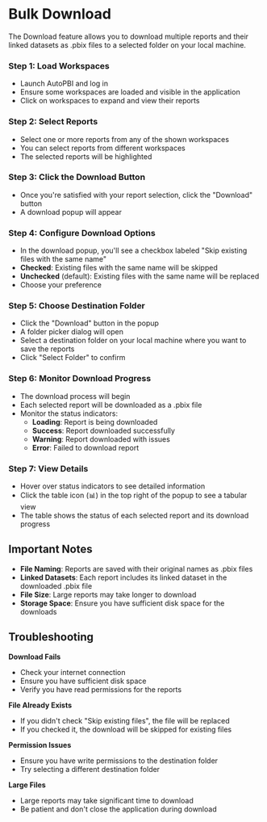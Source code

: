 # Bulk Download

The Download feature allows you to download multiple reports and their linked datasets as .pbix files to a selected folder on your local machine.

### Step 1: Load Workspaces
- Launch AutoPBI and log in
- Ensure some workspaces are loaded and visible in the application
- Click on workspaces to expand and view their reports

### Step 2: Select Reports
- Select one or more reports from any of the shown workspaces
- You can select reports from different workspaces
- The selected reports will be highlighted

### Step 3: Click the Download Button
- Once you're satisfied with your report selection, click the "Download" button
- A download popup will appear

### Step 4: Configure Download Options
- In the download popup, you'll see a checkbox labeled "Skip existing files with the same name"
- **Checked**: Existing files with the same name will be skipped
- **Unchecked** (default): Existing files with the same name will be replaced
- Choose your preference

### Step 5: Choose Destination Folder
- Click the "Download" button in the popup
- A folder picker dialog will open
- Select a destination folder on your local machine where you want to save the reports
- Click "Select Folder" to confirm

### Step 6: Monitor Download Progress
- The download process will begin
- Each selected report will be downloaded as a .pbix file
- Monitor the status indicators:
  - **Loading**: Report is being downloaded
  - **Success**: Report downloaded successfully
  - **Warning**: Report downloaded with issues
  - **Error**: Failed to download report

### Step 7: View Details
- Hover over status indicators to see detailed information
- Click the table icon (📊) in the top right of the popup to see a tabular view
- The table shows the status of each selected report and its download progress

## Important Notes

- **File Naming**: Reports are saved with their original names as .pbix files
- **Linked Datasets**: Each report includes its linked dataset in the downloaded .pbix file
- **File Size**: Large reports may take longer to download
- **Storage Space**: Ensure you have sufficient disk space for the downloads

## Troubleshooting

**Download Fails**
- Check your internet connection
- Ensure you have sufficient disk space
- Verify you have read permissions for the reports

**File Already Exists**
- If you didn't check "Skip existing files", the file will be replaced
- If you checked it, the download will be skipped for existing files

**Permission Issues**
- Ensure you have write permissions to the destination folder
- Try selecting a different destination folder

**Large Files**
- Large reports may take significant time to download
- Be patient and don't close the application during download 